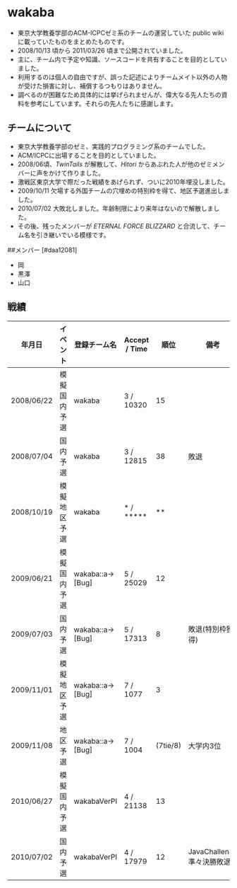 # wakaba


* 東京大学教養学部のACM-ICPCゼミ系のチームの運営していた public wiki に載っていたものをまとめたものです。
* 2008/10/13 頃から 2011/03/26 頃まで公開されていました。
* 主に、チーム内で予定や知識、ソースコードを共有することを目的としていました。
* 利用するのは個人の自由ですが、誤った記述によりチームメイト以外の人物が受けた損害に対し、補償するつもりはありません。
* 調べるのが困難なため具体的には挙げられませんが、偉大なる先人たちの資料を参考にしています。それらの先人たちに感謝します。

## チームについて

* 東京大学教養学部のゼミ、実践的プログラミング系のチームでした。
* ACM/ICPCに出場することを目的としていました。
* 2008/06頃、*TwinTails* が解散して、*Hitori* からあぶれた人が他のゼミメンバーに声をかけて作りました。
* 激戦区東京大学で際だった戦績をあげられず、ついに2010年埋没しました。
* 2009/10/11 欠場する外国チームの穴埋めの特別枠を得て、地区予選進出しました。
* 2010/07/02 大敗北しました。年齢制限により来年はないので解散しました。
* その後、残ったメンバーが *ETERNAL FORCE BLIZZARD* と合流して、チーム名を引き継いでいる模様です。


##メンバー [#daa12081]

* 岡
* 黒澤
* 山口

## 戦績

| 年月日     | イベント | 登録チーム名 | Accept / Time | 順位 | 備考 |
|--------------|-------------|-------------------|--------------------|--------|-------|
| 2008/06/22 | 模擬国内予選 | wakaba | 3 / 10320 | 15 | |
| 2008/07/04 | 国内予選         | wakaba | 3 / 12815 | 38 | 敗退 |
| 2008/10/19 | 模擬地区予選 | wakaba | * / ***** | ** | |
| 2009/06/21 | 模擬国内予選 | wakaba::a->[Bug] | 5 / 25029 | 12 | |
| 2009/07/03 | 国内予選         | wakaba::a->[Bug] | 5 / 17313 | 8 | 敗退(特別枠獲得) |
| 2009/11/01 | 模擬地区予選 | wakaba::a->[Bug] | 7 / 1077 | 3 | |
| 2009/11/08 | 地区予選         | wakaba::a->[Bug] | 7 / 1004 | (7tie/8) | 大学内3位 |
| 2010/06/27 | 模擬国内予選 | wakabaVerPI | 4 / 21138 | 13 | |
| 2010/07/02 | 国内予選         | wakabaVerPI | 4 / 17979 | 12 | JavaChallenge準々決勝敗退 |
